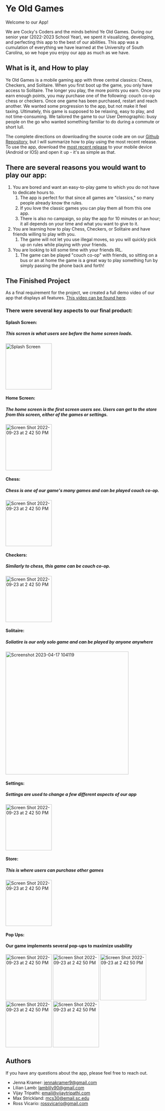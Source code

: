 # Ye Old Games

Welcome to our App!

We are Cocky's Coders and the minds behind Ye Old Games. During our senior year (2022-2023 School Year), we spent it visualizing, developing, and perfecting this app to the best of our abilities. This app was a cumulation of everything we have learned at the University of South Carolina, so we hope you enjoy our app as much as we have. 

## What is it, and How to play
Ye Old Games is a mobile gaming app with three central classics: Chess, Checkers, and Solitaire. When you first boot up the game, you only have access to Solitaire. The longer you play, the more points you earn. Once you earn enough points, you may purchase one of the following: couch co-op chess or checkers. Once one game has been purchased, restart and reach another. We wanted some progression to the app, but not make it feel taxing. Ultimately, this game is supposed to be relaxing, easy to play, and not time-consuming. We tailored the game to our User Demographic: busy people on the go who wanted something familiar to do during a commute or short lull.

The complete directions on downloading the source code are on our [Github Repository](https://github.com/Mysterium-sch/CapstoneProject), but I will summarize how to play using the most recent release. To use the app, download the [most recent release](https://github.com/Mysterium-sch/CapstoneProject/releases/tag/v1.0) to your mobile device (Android or IOS) and open it up - it's as simple as that. 

## There are several reasons you would want to play our app:
1. You are bored and want an easy-to-play game to which you do not have to dedicate hours to.
      1. The app is perfect for that since all games are "classics," so many people already know the rules.
      1. If you love the classic games you can play them all from this one app.
      1. There is also no campaign, so play the app for 10 minutes or an hour; it all depends on your time and what you want to give to it. 
1. You are learning how to play Chess, Checkers, or Solitaire and have friends willing to play with you.
      1. The game will not let you use illegal moves, so you will quickly pick up on rules while playing with your friends.
1. You are looking to kill some time with your friends IRL. 
      1. The game can be played "couch co-op" with friends, so sitting on a bus or an at home the game is a great way to play something fun by simply passing the phone back and forth!


## The Finished Project
As a final requirement for the project, we created a full demo video of our app that displays all features. [This video can be found here](https://www.youtube.com/watch?v=zl9alz-hchs).

### There were several key aspects to our final product:

#### Splash Screen:
##### This screen is what users see before the home screen loads.
<img width="150" alt="Splash Screen" src="https://user-images.githubusercontent.com/50552933/233885287-53fa3783-7366-44ee-8f4c-f701991e7122.png">


#### Home Screen:
##### The home screen is the first screen users see. Users can get to the store from this screen, either of the games or settings.
<img width="150" alt="Screen Shot 2022-09-23 at 2 42 50 PM" src="https://user-images.githubusercontent.com/57109743/231544880-23ba38f8-03a4-414e-bce2-638ca6f8cbbf.png">


#### Chess:
##### Chess is one of our game's many games and can be played couch co-op.
<img width="150" alt="Screen Shot 2022-09-23 at 2 42 50 PM" src="https://user-images.githubusercontent.com/57109743/231558139-8b2ebcae-64fe-499c-bb47-e180f7a368d6.png">


#### Checkers:
##### Similarly to chess, this game can be couch co-op.
<img width="150" alt="Screen Shot 2022-09-23 at 2 42 50 PM" src="https://user-images.githubusercontent.com/57109743/231559342-9d2b7b30-36a8-4ee3-94d1-d7dac91c78b4.png">

#### Solitaire:
##### Soliatire is our only solo game and can be played by anyone anywhere
<img width="400"  alt="Screenshot 2023-04-17 104119" src="https://user-images.githubusercontent.com/89101976/232520629-dc673fe1-c909-46fc-892b-ce86558d074c.png">

#### Settings:
##### Settings are used to change a few different aspects of our app
<img width="150" alt="Screen Shot 2022-09-23 at 2 42 50 PM" src="https://user-images.githubusercontent.com/57109743/231545927-e6d3aead-e685-406f-8ea0-32f5c42bfdef.png">

#### Store:
##### This is where users can purchase other games
<img width="150" alt="Screen Shot 2022-09-23 at 2 42 50 PM" src="https://user-images.githubusercontent.com/57109743/231563446-ba4f6a0f-3c35-4831-8f69-6ca4f8f4590d.png">

#### Pop Ups:
#### Our game implements several pop-ups to maximize usability
<img width="150" alt="Screen Shot 2022-09-23 at 2 42 50 PM" src="https://user-images.githubusercontent.com/57109743/231546149-a3a87046-3d08-47b9-9abf-6ae5651a5f99.png">
<img width="150" alt="Screen Shot 2022-09-23 at 2 42 50 PM" src="https://user-images.githubusercontent.com/57109743/231546228-cbc1e8f6-5ba6-45da-9b64-5899ff3d5874.png">
<img width="150" alt="Screen Shot 2022-09-23 at 2 42 50 PM" src="https://user-images.githubusercontent.com/57109743/231546396-6e72562a-062c-49a5-a38e-d14e9efacc76.png">
<img width="150" alt="Screen Shot 2022-09-23 at 2 42 50 PM" src="https://user-images.githubusercontent.com/57109743/231557411-5ed95f00-94f7-4cd8-987e-fdc6392460e0.png">
<img width="150" alt="Screen Shot 2022-09-23 at 2 42 50 PM" src="https://user-images.githubusercontent.com/57109743/231557824-a5c0afdb-08fe-4bb4-91ca-9557e186c2d8.png">

## Authors
If you have any questions about the app, please feel free to reach out.
* Jenna Kramer: jennakramer9@gmail.com
* Lilian Lamb: lamblily90@gmail.com
* Vijay Tripathi: email@vijaytripathi.com
* Max Strickland: mcs30@email.sc.edu
* Ross Vicario: rossvicario@gmail.com

